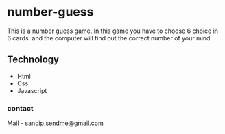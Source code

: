 # number-guess
This is a number guess game. In this game you have to choose 6 choice in 6 cards. and the computer will find out the correct number of your mind.


## Technology
* Html
* Css 
* Javascript

### contact
Mail - sandip.sendme@gmail.com
